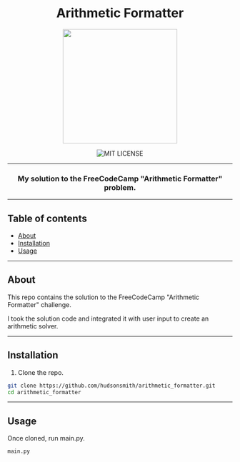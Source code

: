 <div align="center">
  
  # Arithmetic Formatter
  
  <img src="https://github.com/hudsonsmith/arithmetic_formatter/blob/main/logo.png?raw=true" width="256" height="256" />
  
  ![MIT LICENSE](https://img.shields.io/badge/LICENSE-MIT-success)

  ---

  ### My solution to the FreeCodeCamp "Arithmetic Formatter" problem.

  ---
  
</div>

## Table of contents

- [About](#about)
- [Installation](#installation)
- [Usage](#usage)
---

## About

This repo contains the solution to the FreeCodeCamp "Arithmetic Formatter" challenge.

I took the solution code and integrated it with user input to create an arithmetic solver.

---

## Installation

1. Clone the repo.

```bash
git clone https://github.com/hudsonsmith/arithmetic_formatter.git
cd arithmetic_formatter
```

---

## Usage

Once cloned, run main.py.

```bash
main.py
```
